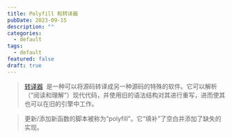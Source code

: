 ```yaml
---
title: Polyfill 和转译器
pubDate: 2023-09-15
description: ""
categories:
  - default
tags:
  - default
featured: false
draft: true
---
```

> [转译器](https://en.wikipedia.org/wiki/Source-to-source_compiler)  是一种可以将源码转译成另一种源码的特殊的软件。它可以解析（“阅读和理解”）现代代码，并使用旧的语法结构对其进行重写，进而使其也可以在旧的引擎中工作。

> 更新/添加新函数的脚本被称为“polyfill”。它“填补”了空白并添加了缺失的实现。
